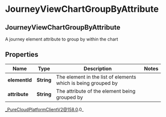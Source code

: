 # JourneyViewChartGroupByAttribute

## JourneyViewChartGroupByAttribute
A journey element attribute to group by within the chart

## Properties

|Name | Type | Description | Notes|
|------------ | ------------- | ------------- | -------------|
| **elementId** | **String** | The element in the list of elements which is being grouped by | |
| **attribute** | **String** | The attribute of the element being grouped by | |



_PureCloudPlatformClientV2@158.0.0_
